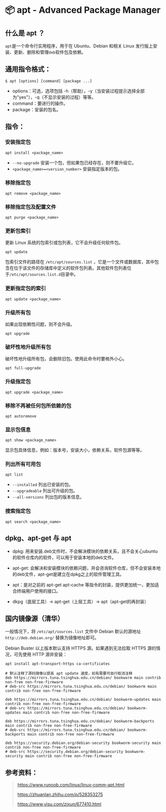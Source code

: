 # 📦 apt - Advanced Package Manager

## 什么是 apt ？

`apt`是一个命令行实用程序，用于在 Ubuntu、Debian 和相关 Linux 发行版上安装、更新、删除和管理`deb`软件包及依赖。

## 通用指令格式：

```
$ apt [options] [command] [package ...]
```

- options：可选，选项包括 -h（帮助），-y（当安装过程提示选择全部为"yes"），-q（不显示安装的过程）等等。
- command：要进行的操作。
- package：安装的包名。

## 指令：

### 安装指定包

```shell
apt install <package_name>
```

- `--no-upgrade` 安装一个包，但如果包已经存在，则不要升级它。
- `<package_name>=<version_number>` 安装指定版本的包。

### 移除指定包

```shell
apt remove <package_name>
```

### 移除指定包及配置文件

```shell
apt purge <package_name>
```

### 更新包索引

更新 Linux 系统的包索引或包列表，它不会升级任何软件包。

```shell
apt update
```

包索引文件的路径在 `/etc/apt/sources.list`
，它是一个文件或数据库，其中包含在位于该文件的存储库中定义的软件包列表。其他软件包列表位于`/etc/apt/sources.list.d`目录中。

### 更新指定包的索引

```shell
apt update <package_name>
```

### 升级所有包

如果出现依赖性问题，则不会升级。

```shell
apt upgrade
```

### 破坏性地升级所有包

破坏性地升级所有包，会删除旧包。使用此命令时要格外小心。

```shell
apt full-upgrade
```

### 升级指定包

```shell
apt upgrade <package_name>
```

### 移除不再被任何包所依赖的包

```shell
apt autoremove
```

### 显示包信息

```shell
apt show <package_name>
```

显示包具体信息，例如：版本号，安装大小，依赖关系，软件包源等等。

### 列出所有可用包

```shell
apt list
```

- `--installed` 列出已安装的包。
- `--upgradeable` 列出可升级的包。
- `--all-versions` 列出包的版本信息。

### 搜索指定包

```shell
apt search <package_name>
```

## dpkg、apt-get 与 apt

- dpkg: 用来安装.deb文件时，不会解决模块的依赖关系，且不会关心ubuntu的软件仓库内的软件，可以用于安装本地的deb文件。

- apt-get: 会解决和安装模块的依赖问题，并会咨询软件仓库，但不会安装本地的deb文件，apt-get是建立在dpkg之上的软件管理工具。

- apt：是对之前的 apt-get apt-cache 等指令的封装，提供更加统一，更加适合终端用户使用的接口。

- dkpg（底层工具）-> apt-get（上层工具）-> apt（apt-get的再封装）

## 国内镜像源（清华）

一般情况下，将 `/etc/apt/sources.list` 文件中 Debian 默认的源地址 `http://deb.debian.org/` 替换为镜像地址即可。

Debian Buster 以上版本默认支持 HTTPS 源。如果遇到无法拉取 HTTPS 源的情况，可先使用 HTTP 源并安装：

```shell
apt install apt-transport-https ca-certificates
```

```text
# 默认注释了源码镜像以提高 apt update 速度，如有需要可自行取消注释
deb https://mirrors.tuna.tsinghua.edu.cn/debian/ bookworm main contrib non-free non-free-firmware
# deb-src https://mirrors.tuna.tsinghua.edu.cn/debian/ bookworm main contrib non-free non-free-firmware

deb https://mirrors.tuna.tsinghua.edu.cn/debian/ bookworm-updates main contrib non-free non-free-firmware
# deb-src https://mirrors.tuna.tsinghua.edu.cn/debian/ bookworm-updates main contrib non-free non-free-firmware

deb https://mirrors.tuna.tsinghua.edu.cn/debian/ bookworm-backports main contrib non-free non-free-firmware
# deb-src https://mirrors.tuna.tsinghua.edu.cn/debian/ bookworm-backports main contrib non-free non-free-firmware

deb https://security.debian.org/debian-security bookworm-security main contrib non-free non-free-firmware
# deb-src https://security.debian.org/debian-security bookworm-security main contrib non-free non-free-firmware
```

## 参考资料：

> https://www.runoob.com/linux/linux-comm-apt.html
>
> https://zhuanlan.zhihu.com/p/528353275
>
> https://www.yisu.com/zixun/677410.html
